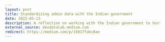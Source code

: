 ```yaml
---
layout: post
title: Standardizing admin data with the Indian government
date: 2022-05-13
description: A reflection on working with the Indian government to host administrative data standardized across time and space in a single, harmonized schema on the National Data Analytics Platform (NDAP).
external_source: devdatalab.medium.com
redirect: https://medium.com/p/15817fabc8ae
---
```

